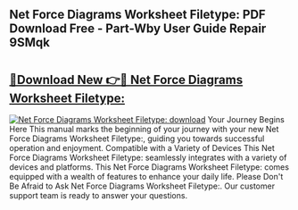 ## Net Force Diagrams Worksheet Filetype: PDF Download Free - Part-Wby User Guide Repair 9SMqk

# <h2><a href="http://dfsow5g.blite.top/?on=Net+Force+Diagrams+Worksheet+Filetype%3a">🔗Download New 👉🔴 Net Force Diagrams Worksheet Filetype:</a></h2>

[![Net Force Diagrams Worksheet Filetype: download](https://i.imgur.com/lujVjoI.png)](http://dfsow5g.blite.top/?on=Net+Force+Diagrams+Worksheet+Filetype%3a)
Your Journey Begins Here This manual marks the beginning of your journey with your new Net Force Diagrams Worksheet Filetype:, guiding you towards successful operation and enjoyment. Compatible with a Variety of Devices This Net Force Diagrams Worksheet Filetype: seamlessly integrates with a variety of devices and platforms. This Net Force Diagrams Worksheet Filetype: comes equipped with a wealth of features to enhance your daily life. Please Don't Be Afraid to Ask Net Force Diagrams Worksheet Filetype:. Our customer support team is ready to answer your questions.
